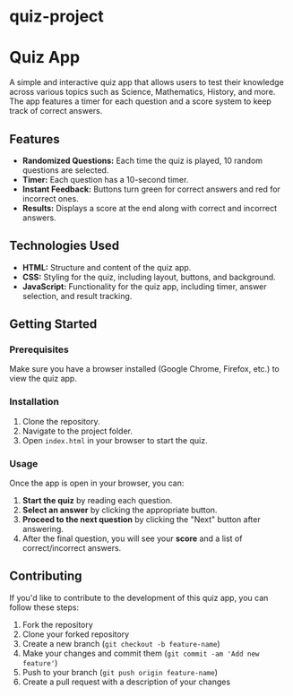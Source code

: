 # quiz-project

# Quiz App

A simple and interactive quiz app that allows users to test their knowledge across various topics such as Science, Mathematics, History, and more. The app features a timer for each question and a score system to keep track of correct answers.

## Features

- **Randomized Questions:** Each time the quiz is played, 10 random questions are selected.
- **Timer:** Each question has a 10-second timer.
- **Instant Feedback:** Buttons turn green for correct answers and red for incorrect ones.
- **Results:** Displays a score at the end along with correct and incorrect answers.

## Technologies Used

- **HTML:** Structure and content of the quiz app.
- **CSS:** Styling for the quiz, including layout, buttons, and background.
- **JavaScript:** Functionality for the quiz app, including timer, answer selection, and result tracking.

## Getting Started

### Prerequisites

Make sure you have a browser installed (Google Chrome, Firefox, etc.) to view the quiz app.

### Installation

1. Clone the repository.
2. Navigate to the project folder.
3. Open `index.html` in your browser to start the quiz.

### Usage

Once the app is open in your browser, you can:

1. **Start the quiz** by reading each question.
2. **Select an answer** by clicking the appropriate button.
3. **Proceed to the next question** by clicking the "Next" button after answering.
4. After the final question, you will see your **score** and a list of correct/incorrect answers.

## Contributing

If you'd like to contribute to the development of this quiz app, you can follow these steps:

1. Fork the repository
2. Clone your forked repository
3. Create a new branch (`git checkout -b feature-name`)
4. Make your changes and commit them (`git commit -am 'Add new feature'`)
5. Push to your branch (`git push origin feature-name`)
6. Create a pull request with a description of your changes
